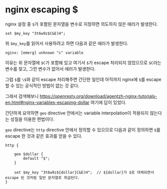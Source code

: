 # nginx escaping $

nginx 설정 중 `$`가 포함된 문자열을 변수로 지정하면 의도하지 않은 에러가 발생한다.

```
set $my_key "3t6w9z$C&E)H";
```

위 `$my_key`를 읽어서 사용하려고 하면 다음과 같은 에러가 발생한다.

```
nginx: [emerg] unknown "c" variable
```

이유는 위 문자열에 `$C`가 포함돼 있고 여기서 `$`가 escape 처리되지 않았으므로 `$C`라는 변수를 찾고, 그런 변수가 없어서 에러가 발생한다.

그럼 `$`를 `\$`와 같이 escape 처리해주면 간단한 일인데 아직까지 nginx에 `$`를 escape 할 수 있는 공식적인 방법이 없는 것 같다.

그래서 검색해보니 https://openresty.org/download/agentzh-nginx-tutorials-en.html#nginx-variables-escaping-dollar 여기에 답이 있었다.

간단하게 요약하면 `geo` directive 안에서는 variable interpolation이 적용되지 않는다는 성질을 이용한 편법이다.

`geo` directive는 `http` directive 안에서 정의할 수 있으므로 다음과 같이 정의하면 `$`를 escape 한 것과 같은 효과를 얻을 수 있다.

```
http {
    
    geo $dollar {
        default "$";
    }

    set $my_key "3t6w9z${dollar}C&E)H";  // ${dollar}가 $로 대체되면서 escape 된 것처럼 일반 문자열로 취급된다.
}
```

